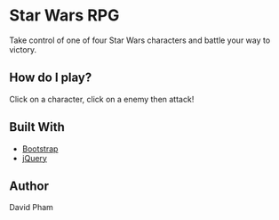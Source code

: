 # Star Wars RPG

Take control of one of four Star Wars characters and battle your way to victory.

## How do I play?

Click on a character, click on a enemy then attack!

## Built With

- [Bootstrap](https://getbootstrap.com)
- [jQuery](http://www.jquery.com)

## Author

David Pham
